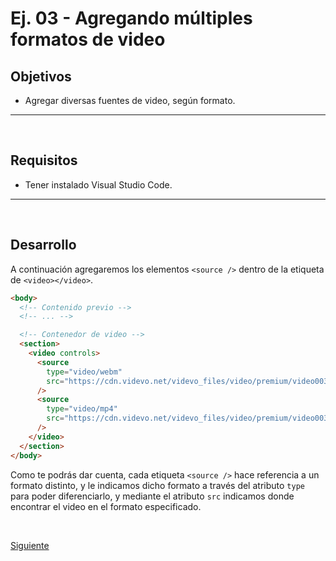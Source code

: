 # Ej. 03 - Agregando múltiples formatos de video

## Objetivos
- Agregar diversas fuentes de video, según formato.


---
<br/>

## Requisitos
- Tener instalado Visual Studio Code.

---
<br/>

## Desarrollo

A continuación agregaremos los elementos `<source />` dentro de la etiqueta de
`<video></video>`.

```html
<body>
  <!-- Contenido previo -->
  <!-- ... -->

  <!-- Contenedor de video -->
  <section>
    <video controls>
      <source
        type="video/webm"
        src="https://cdn.videvo.net/videvo_files/video/premium/video0036/small_watermarked/computer_code00_preview.webm"
      />
      <source
        type="video/mp4"
        src="https://cdn.videvo.net/videvo_files/video/premium/video0036/small_watermarked/computer_code00_preview.mp4"
      />
    </video>
  </section>
</body>
```

Como te podrás dar cuenta, cada etiqueta `<source />` hace referencia a un formato
distinto, y le indicamos dicho formato a través del atributo `type` para poder
diferenciarlo, y mediante el atributo `src` indicamos donde encontrar el video
en el formato especificado.

<br/>

[Siguiente](../reto-03/README.md)